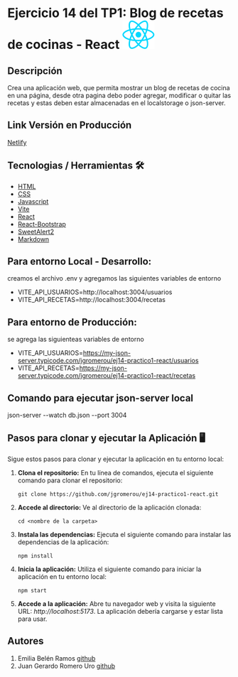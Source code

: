 # Ejercicio 14 del TP1: Blog de recetas de cocinas - React ![React Icon](./src/assets/react.svg)

## Descripción

Crea una aplicación web, que permita mostrar un blog de recetas de cocina en una
página, desde otra pagina debo poder agregar, modificar o quitar las recetas y
estas deben estar almacenadas en el localstorage o json-server.

## Link Versión en Producción

[Netlify](https://ej14-react-apprecetas.netlify.app/)

## Tecnologias / Herramientas 🛠

- [HTML](https://developer.mozilla.org/es/docs/Web/HTML)
- [CSS](https://developer.mozilla.org/en-US/docs/Web/CSS)
- [Javascript](https://www.w3schools.com/js/)
- [Vite](https://vitejs.dev/)
- [React](https://es.legacy.reactjs.org/)
- [React-Bootstrap](https://react-bootstrap.github.io/)
- [SweetAlert2](https://sweetalert2.github.io/)
- [Markdown](https://markdown.es/)

## Para entorno **Local - Desarrollo**:

creamos el archivo .env y agregamos las siguientes variables de entorno

- VITE_API_USUARIOS=http://localhost:3004/usuarios
- VITE_API_RECETAS=http://localhost:3004/recetas

## Para entorno de **Producción**:

se agrega las siguienteas variables de entorno

- VITE_API_USUARIOS=https://my-json-server.typicode.com/jgromerou/ej14-practico1-react/usuarios
- VITE_API_RECETAS=https://my-json-server.typicode.com/jgromerou/ej14-practico1-react/recetas

## Comando para ejecutar json-server local

json-server --watch db.json --port 3004

## Pasos para clonar y ejecutar la Aplicación 🖥

Sigue estos pasos para clonar y ejecutar la aplicación en tu entorno local:

1.  **Clona el repositorio:** En tu línea de comandos, ejecuta el siguiente comando para clonar el repositorio:

    ```
    git clone https://github.com/jgromerou/ej14-practico1-react.git
    ```

2.  **Accede al directorio:** Ve al directorio de la aplicación clonada:

    ```
    cd <nombre de la carpeta>
    ```

3.  **Instala las dependencias:** Ejecuta el siguiente comando para instalar las dependencias de la aplicación:

    ```
    npm install
    ```

4.  **Inicia la aplicación:** Utiliza el siguiente comando para iniciar la aplicación en tu entorno local:

    ```
    npm start
    ```

5.  **Accede a la aplicación:** Abre tu navegador web y visita la siguiente URL: _http://localhost:5173_. La aplicación debería cargarse y estar lista para usar.

## Autores

1. Emilia Belén Ramos [github](https://github.com/emiliabelen)
2. Juan Gerardo Romero Uro [github](https://github.com/jgromerou)
